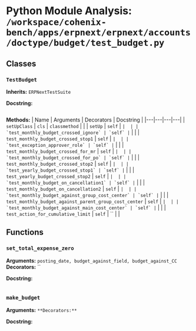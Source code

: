 # Python Module Analysis: `/workspace/cohenix-bench/apps/erpnext/erpnext/accounts/doctype/budget/test_budget.py`

## Classes

### `TestBudget`
**Inherits:** `ERPNextTestSuite`


**Docstring:**
```

```

**Methods:**
| Name | Arguments | Decorators | Docstring |
|---|---|---|---|
| `setUpClass` | `cls` | `classmethod` |  |
| `setUp` | `self` | `` |  |
| `test_monthly_budget_crossed_ignore` | `self` | `` |  |
| `test_monthly_budget_crossed_stop1` | `self` | `` |  |
| `test_exception_approver_role` | `self` | `` |  |
| `test_monthly_budget_crossed_for_mr` | `self` | `` |  |
| `test_monthly_budget_crossed_for_po` | `self` | `` |  |
| `test_monthly_budget_crossed_stop2` | `self` | `` |  |
| `test_yearly_budget_crossed_stop1` | `self` | `` |  |
| `test_yearly_budget_crossed_stop2` | `self` | `` |  |
| `test_monthly_budget_on_cancellation1` | `self` | `` |  |
| `test_monthly_budget_on_cancellation2` | `self` | `` |  |
| `test_monthly_budget_against_group_cost_center` | `self` | `` |  |
| `test_monthly_budget_against_parent_group_cost_center` | `self` | `` |  |
| `test_monthly_budget_against_main_cost_center` | `self` | `` |  |
| `test_action_for_cumulative_limit` | `self` | `` |  |





## Functions

### `set_total_expense_zero`
**Arguments:** `posting_date, budget_against_field, budget_against_CC`
**Decorators:** ``

**Docstring:**
```

```
### `make_budget`
**Arguments:** ``
**Decorators:** ``

**Docstring:**
```

```

